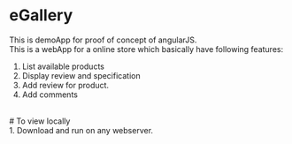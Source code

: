 # eGallery
This is demoApp for proof of concept of angularJS. <br />
This is a webApp for a online store which basically have following features: <br />
1. List available products <br />
2. Display review and specification <br />
3. Add review for product. <br />
4. Add comments <br />
 <br />
# To view locally <br />
1. Download and run on any webserver. <br />
